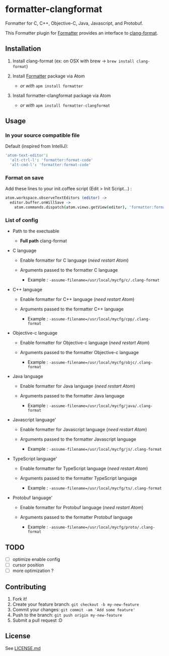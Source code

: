 # formatter-clangformat

Formatter for C, C++, Objective-C, Java, Javascript, and Protobuf.

This Formatter plugin for [Formatter](https://atom.io/packages/formatter)
provides an interface to
[clang-format](http://clang.llvm.org/docs/ClangFormat.html).

## Installation

1.  Install clang-format (ex: on OSX with brew -> `brew install clang-format`)

2.  Install [Formatter](https://atom.io/packages/formatter) package via Atom

    -   *or with* `apm install formatter`

3.  Install formatter-clangformat package via Atom

    -   *or with* `apm install formatter-clangformat`

## Usage

### In your source compatible file

Default (inspired from IntelliJ):

```cson
'atom-text-editor':
  'alt-ctrl-l': 'formatter:format-code'
  'alt-cmd-l': 'formatter:format-code'
```

### Format on save

Add these lines to your init.coffee script (Edit > Init Script...) :

```coffee
atom.workspace.observeTextEditors (editor) ->
  editor.buffer.onWillSave ->
    atom.commands.dispatch(atom.views.getView(editor), 'formatter:format-code')
```

### List of config

-   Path to the exectuable

    -   **Full path** clang-format

-   C language

    -   Enable formatter for C language (*need restart Atom*)

    -   Arguments passed to the formatter C language

        -   Example : `-assume-filename=/usr/local/mycfg/c/.clang-format`

-   C++ language

    -   Enable formatter for C++ language (*need restart Atom*)

    -   Arguments passed to the formatter C++ language

        -   Example : `-assume-filename=/usr/local/mycfg/cpp/.clang-format`

-   Objective-c language

    -   Enable formatter for Objective-c language (*need restart Atom*)

    -   Arguments passed to the formatter Objective-c language

        -   Example : `-assume-filename=/usr/local/mycfg/objc/.clang-format`

-   Java language

    -   Enable formatter for Java language (*need restart Atom*)

    -   Arguments passed to the formatter Java language

        -   Example : `-assume-filename=/usr/local/mycfg/java/.clang-format`

-   Javascript language'

    -   Enable formatter for Javascript language (*need restart Atom*)

    -   Arguments passed to the formatter Javascript language

        -   Example : `-assume-filename=/usr/local/mycfg/js/.clang-format`

-   TypeScript language'

    -   Enable formatter for TypeScript language (*need restart Atom*)

    -   Arguments passed to the formatter TypeScript language

        -   Example : `-assume-filename=/usr/local/mycfg/ts/.clang-format`

-   Protobuf language'

    -   Enable formatter for Protobuf language (*need restart Atom*)

    -   Arguments passed to the formatter Protobuf language

        -   Example : `-assume-filename=/usr/local/mycfg/proto/.clang-format`

## TODO

-   [ ] optimize enable config
-   [ ] cursor position
-   [ ] more optimization ?

## Contributing

1.  Fork it!
2.  Create your feature branch: `git checkout -b my-new-feature`
3.  Commit your changes: `git commit -am 'Add some feature'`
4.  Push to the branch: `git push origin my-new-feature`
5.  Submit a pull request :D

## License

See [LICENSE.md](./LICENSE.md)
